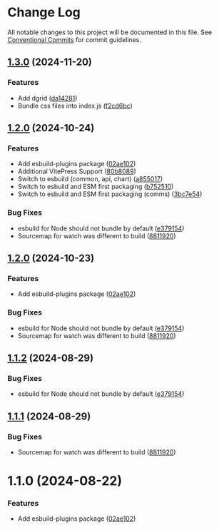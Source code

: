 # Change Log

All notable changes to this project will be documented in this file.
See [Conventional Commits](https://conventionalcommits.org) for commit guidelines.

## [1.3.0](https://github.com/hpcc-systems/Visualization/compare/esbuild-plugins-v1.2.0...esbuild-plugins-v1.3.0) (2024-11-20)


### Features

* Add dgrid ([da14281](https://github.com/hpcc-systems/Visualization/commit/da14281ee8c91d6440734f6cf3cb1bfb6118a415))
* Bundle css files into index.js ([f2cd6bc](https://github.com/hpcc-systems/Visualization/commit/f2cd6bc8ff666bf5ae756b69ac8f0a677e02819e))

## [1.2.0](https://github.com/hpcc-systems/Visualization/compare/esbuild-plugins-v1.1.2...esbuild-plugins-v1.2.0) (2024-10-24)


### Features

* Add esbuild-plugins package ([02ae102](https://github.com/hpcc-systems/Visualization/commit/02ae102f9cc6011be58ae0a51a0d01f494fac4de))
* Additional VitePress Support ([80b8089](https://github.com/hpcc-systems/Visualization/commit/80b8089e96f1841c52f05e10c6a1c880b739a521))
* Switch to esbuild (common, api, chart) ([a855017](https://github.com/hpcc-systems/Visualization/commit/a855017b8b35ee53ca4a3a060973bf4b87c8916b))
* Switch to esbuild and ESM first packaging ([b752510](https://github.com/hpcc-systems/Visualization/commit/b752510b5074fbc9a606e4d189412798c241f414))
* Switch to esbuild and ESM first packaging (comms) ([3bc7e54](https://github.com/hpcc-systems/Visualization/commit/3bc7e54da7a70d5bfc57ea4b1a87fb02913cbf40))


### Bug Fixes

* esbuild for Node should not bundle by default ([e379154](https://github.com/hpcc-systems/Visualization/commit/e37915451fb32d7b6b6796ecf19ef4a0292b9419))
* Sourcemap for watch was different to build ([8811920](https://github.com/hpcc-systems/Visualization/commit/88119207d09e861d0bd86145134d2736bbb49fd3))

## [1.2.0](https://github.com/hpcc-systems/Visualization/compare/esbuild-plugins-v1.1.2...esbuild-plugins-v1.2.0) (2024-10-23)


### Features

* Add esbuild-plugins package ([02ae102](https://github.com/hpcc-systems/Visualization/commit/02ae102f9cc6011be58ae0a51a0d01f494fac4de))


### Bug Fixes

* esbuild for Node should not bundle by default ([e379154](https://github.com/hpcc-systems/Visualization/commit/e37915451fb32d7b6b6796ecf19ef4a0292b9419))
* Sourcemap for watch was different to build ([8811920](https://github.com/hpcc-systems/Visualization/commit/88119207d09e861d0bd86145134d2736bbb49fd3))

## [1.1.2](https://github.com/hpcc-systems/hpcc-js-wasm/compare/@hpcc-js/esbuild-plugins@1.1.1...@hpcc-js/esbuild-plugins@1.1.2) (2024-08-29)


### Bug Fixes

* esbuild for Node should not bundle by default ([e379154](https://github.com/hpcc-systems/hpcc-js-wasm/commit/e37915451fb32d7b6b6796ecf19ef4a0292b9419))





## [1.1.1](https://github.com/hpcc-systems/hpcc-js-wasm/compare/@hpcc-js/esbuild-plugins@1.1.0...@hpcc-js/esbuild-plugins@1.1.1) (2024-08-29)


### Bug Fixes

*  Sourcemap for watch was different to build ([8811920](https://github.com/hpcc-systems/hpcc-js-wasm/commit/88119207d09e861d0bd86145134d2736bbb49fd3))






# 1.1.0 (2024-08-22)


### Features

*  Add esbuild-plugins package ([02ae102](https://github.com/hpcc-systems/hpcc-js-wasm/commit/02ae102f9cc6011be58ae0a51a0d01f494fac4de))
